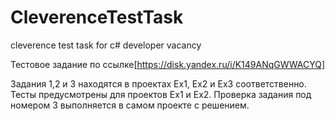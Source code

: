 # CleverenceTestTask
cleverence test task for c# developer vacancy

Тестовое задание по ссылке[https://disk.yandex.ru/i/K149ANqGWWACYQ]

Задания 1,2 и 3 находятся в проектах Ex1, Ex2 и Ex3 соответственно. Тесты предусмотрены для проектов Ex1 и Ex2. Проверка задания под номером 3 выполняется в самом проекте с решением.
